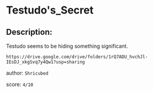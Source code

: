
# Testudo's_Secret
## Description:
Testudo seems to be hiding something significant.

`https://drive.google.com/drive/folders/1rQ7ADU_hvchJl-IEsDJ_xkgSvq7y4Qw1?usp=sharing`

author: `Shricubed`

score: `4/10`

